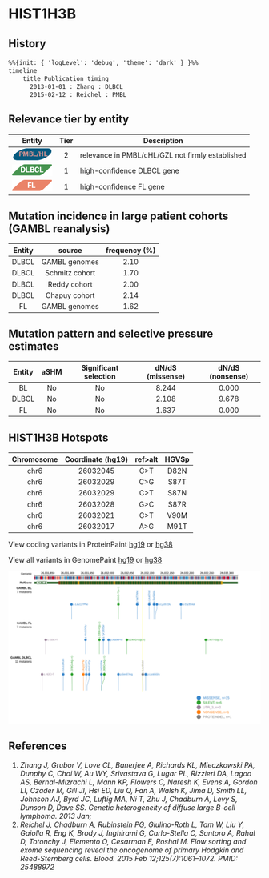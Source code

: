 # HIST1H3B

## History
```mermaid
%%{init: { 'logLevel': 'debug', 'theme': 'dark' } }%%
timeline
    title Publication timing
      2013-01-01 : Zhang : DLBCL
      2015-02-12 : Reichel : PMBL
```

## Relevance tier by entity

|Entity|Tier|Description               |
|:------:|:----:|--------------------------|
|![PMBL](images/icons/PMBL_tier2.png)|2|relevance in PMBL/cHL/GZL not firmly established|
|![DLBCL](images/icons/DLBCL_tier1.png) |1   |high-confidence DLBCL gene|
|![FL](images/icons/FL_tier1.png)    |1   |high-confidence FL gene   |

## Mutation incidence in large patient cohorts (GAMBL reanalysis)

|Entity|source        |frequency (%)|
|:------:|:--------------:|:-------------:|
|DLBCL |GAMBL genomes |2.10         |
|DLBCL |Schmitz cohort|1.70         |
|DLBCL |Reddy cohort  |2.00         |
|DLBCL |Chapuy cohort |2.14         |
|FL    |GAMBL genomes |1.62         |

## Mutation pattern and selective pressure estimates

|Entity|aSHM|Significant selection|dN/dS (missense)|dN/dS (nonsense)|
|:------:|:----:|:---------------------:|:----------------:|:----------------:|
|BL    |No  |No                   |8.244           |0.000           |
|DLBCL |No  |No                   |2.108           |9.678           |
|FL    |No  |No                   |1.637           |0.000           |




## HIST1H3B Hotspots

| Chromosome |Coordinate (hg19) | ref>alt | HGVSp | 
 | :---:| :---: | :--: | :---: |
|chr6|26032045|C>T|D82N| 
|chr6|26032029|C>G|S87T| 
|chr6|26032029|C>T|S87N| 
|chr6|26032028|G>C|S87R| 
|chr6|26032021|C>T|V90M| 
|chr6|26032017|A>G|M91T| 


View coding variants in ProteinPaint [hg19](https://morinlab.github.io/LLMPP/GAMBL/HIST1H3B_protein.html)  or [hg38](https://morinlab.github.io/LLMPP/GAMBL/HIST1H3B_protein_hg38.html)

View all variants in GenomePaint [hg19](https://morinlab.github.io/LLMPP/GAMBL/HIST1H3B.html)  or [hg38](https://morinlab.github.io/LLMPP/GAMBL/HIST1H3B_hg38.html)

![](images/proteinpaint/HIST1H3B.svg)

<!-- ORIGIN: zhangGeneticHeterogeneityDiffuse2013 -->
<!-- DLBCL: zhangGeneticHeterogeneityDiffuse2013 -->
<!-- PMBL: reichelFlowSortingExome2015a -->


## References
1.  *Zhang J, Grubor V, Love CL, Banerjee A, Richards KL, Mieczkowski PA, Dunphy C, Choi W, Au WY, Srivastava G, Lugar PL, Rizzieri DA, Lagoo AS, Bernal-Mizrachi L, Mann KP, Flowers C, Naresh K, Evens A, Gordon LI, Czader M, Gill JI, Hsi ED, Liu Q, Fan A, Walsh K, Jima D, Smith LL, Johnson AJ, Byrd JC, Luftig MA, Ni T, Zhu J, Chadburn A, Levy S, Dunson D, Dave SS. Genetic heterogeneity of diffuse large B-cell lymphoma. 2013 Jan;* 
2.  *Reichel J, Chadburn A, Rubinstein PG, Giulino-Roth L, Tam W, Liu Y, Gaiolla R, Eng K, Brody J, Inghirami G, Carlo-Stella C, Santoro A, Rahal D, Totonchy J, Elemento O, Cesarman E, Roshal M. Flow sorting and exome sequencing reveal the oncogenome of primary Hodgkin and Reed-Sternberg cells. Blood. 2015 Feb 12;125(7):1061–1072. PMID: 25488972*
